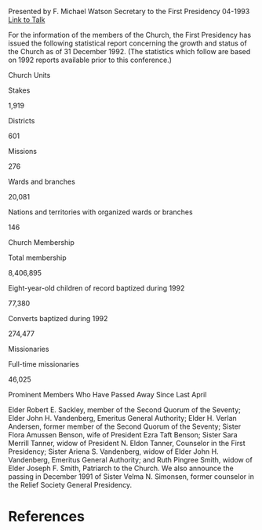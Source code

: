 Presented by F. Michael Watson
Secretary to the First Presidency
04-1993
[Link to Talk](https://www.churchofjesuschrist.org/study/general-conference/1993/04/statistical-report-1992?lang=eng)

For the information of the members of the Church, the First Presidency has issued the following statistical report concerning the growth and status of the Church as of 31 December 1992. (The statistics which follow are based on 1992 reports available prior to this conference.)





Church Units





Stakes



1,919



Districts



601



Missions



276



Wards and branches



20,081



Nations and territories with organized wards or branches



146









Church Membership





Total membership



8,406,895



Eight-year-old children of record baptized during 1992



77,380



Converts baptized during 1992



274,477









Missionaries





Full-time missionaries



46,025









Prominent Members Who Have Passed Away Since Last April



Elder Robert E. Sackley, member of the Second Quorum of the Seventy; Elder John H. Vandenberg, Emeritus General Authority; Elder H. Verlan Andersen, former member of the Second Quorum of the Seventy; Sister Flora Amussen Benson, wife of President Ezra Taft Benson; Sister Sara Merrill Tanner, widow of President N. Eldon Tanner, Counselor in the First Presidency; Sister Ariena S. Vandenberg, widow of Elder John H. Vandenberg, Emeritus General Authority; and Ruth Pingree Smith, widow of Elder Joseph F. Smith, Patriarch to the Church. We also announce the passing in December 1991 of Sister Velma N. Simonsen, former counselor in the Relief Society General Presidency.

# References

